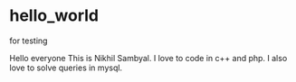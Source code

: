 # hello_world
for testing

Hello everyone
This is Nikhil Sambyal. I love to code in c++ and php. I also love to solve queries in mysql.
